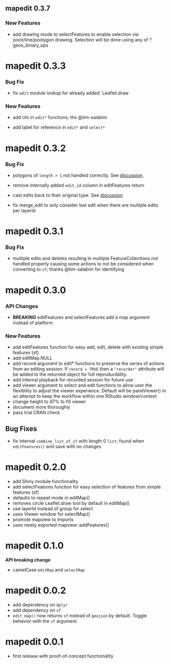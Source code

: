 ## mapedit 0.3.7

### New Features

* add drawing mode to selectFeatures to enable selection via point/line/poolygon drawing. Selection will be done using any of ?geos_binary_ops

# mapedit 0.3.3

### Bug Fix

* fix `edit` module lookup for already added `Leaflet.draw

### New Features

* add `CRS` in `edit*` functions; thx @tim-salabim

* add label for reference in `edit*` and `select*`

# mapedit 0.3.2

### Bug Fix

* polygons of `length > 1` not handled correctly.  See [discussion](https://github.com/r-spatial/mapedit/issues/48).

* remove internally added `edit_id` column in editFeatures return

* cast edits back to their original type.  See [discussion](https://github.com/r-spatial/mapedit/issues/48)

* fix merge_edit to only consider last edit when there are multiple edits per layerId

# mapedit 0.3.1

### Bug Fix

* multiple edits and deletes resulting in multiple FeatureCollections not handled properly causing some actions to not be considered when converting to `sf`; thanks @tim-salabim for identifying

# mapedit 0.3.0

### API Changes

* **BREAKING** editFeatures and selectFeatures add a map argument
instead of platform

### New Features

* add editFeatures function for easy add, edit, delete with existing simple features (sf)
* add editMap.NULL
* add record argument to edit* functions to preserve the series
of actions from an editing session.  If `record = TRUE` then a `"recorder"` attribute will be added to the returned object for
full reproducibility.
* add internal playback for recorded session for future use
* add viewer argument to select and edit functions to allow
user the flexibility to adjust the viewer experience.  Default
will be paneViewer() in an attempt to keep the workflow
within one RStudio window/context.
* change height to 97% to fill viewer
* document more thoroughly
* pass trial CRAN check

## Bug Fixes

* fix internal `combine_list_of_sf` with length 0 `list`; found when `editFeatures()` and save with no changes

# mapedit 0.2.0

* add Shiny module functionality
* add selectFeatures function for easy selection of features from simple features (sf)
* defaults to repeat mode in editMap()
* removes circle Leaflet.draw tool by default in editMap()
* use layerId instead of group for select
* uses Viewer window for selectMap()
* promote mapview to Imports
* uses newly exported mapview::addFeatures()


# mapedit 0.1.0

**API breaking change**

* camelCase `editMap` and `selectMap`

# mapedit 0.0.2

* add dependency on `dplyr`
* add dependency on `sf`
* `edit_map()` now returns `sf` instead of `geojson` by default.  Toggle
    behavior with the `sf` argument.

# mapedit 0.0.1

* first release with proof-of-concept functionality
